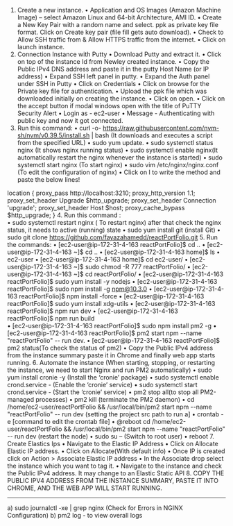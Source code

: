 1.	Create a new instance.
•	Application and OS Images (Amazon Machine Image) – select Amazon Linux and 64-bit Architecture, AMI ID.
•	Create a New Key Pair with a random name and select. ppk as private key file format. Click on Create key pair (file fill gets auto download).
•	Check to Allow SSH traffic from & Allow HTTPS traffic from the internet.
•	Click on launch instance.
2.	Connection Instance with Putty
•	Download Putty and extract it.
•	Click on top of the instance Id from Newley created instance.
•	Copy the Public IPv4 DNS address and paste it in the putty Host Name (or IP address)
•	Expand SSH left panel in putty.
•	Expand the Auth panel under SSH in Putty
•	Click on Credentials
•	Click on browse for the Private key file for authentication. 
•	Upload the ppk file which was downloaded initially on creating the instance.
•	Click on open.
•	Click on the accept button if modal windows open with the title of PuTTY Security Alert
•	Login as - ec2-user
•	Message - Authenticating with public key and now it got connected.
3.	Run this command: 
•	curl -o- https://raw.githubusercontent.com/nvm-sh/nvm/v0.39.5/install.sh | bash (It downloads and executes a script from the specified URL)
•	sudo yum update.
•	sudo systemctl status nginx (It shows nginx running status)
•	sudo systemctl enable nginx(It automatically restart the nginx whenever the instance is started)
•	sudo systemctl start nginx (To start nginx)
•	sudo vim /etc/nginx/nginx.conf (To edit the configuration of nginx)
•	Click on I to write the method and paste the below lines!

location  {
        proxy_pass http://localhost:3210;
        proxy_http_version 1.1;
        proxy_set_header Upgrade $http_upgrade;
        proxy_set_header Connection 'upgrade';
        proxy_set_header Host $host;
        proxy_cache_bypass $http_upgrade;
    }
4.	Run this command  :  
•	sudo systemctl restart nginx ( To restart nginx) after that check the nginx status, it needs to active (running) state
•	sudo yum install git (install Git)
•	sudo git clone https://github.com/fayazahamedd/reactPortFolio.git
5.	 Run the commands:
•	[ec2-user@ip-172-31-4-163 reactPortFolio]$ cd ..
•	[ec2-user@ip-172-31-4-163 ~]$ cd ..
•	[ec2-user@ip-172-31-4-163 home]$ ls
•	ec2-user
•	[ec2-user@ip-172-31-4-163 home]$ cd ec2-user/
•	[ec2-user@ip-172-31-4-163 ~]$ sudo chmod -R 777 reactPortFolio/
•	[ec2-user@ip-172-31-4-163 ~]$ cd reactPortFolio/
•	[ec2-user@ip-172-31-4-163 reactPortFolio]$ sudo yum install -y nodejs
•	[ec2-user@ip-172-31-4-163 reactPortFolio]$ sudo npm install -g npm@10.3.0
•	[ec2-user@ip-172-31-4-163 reactPortFolio]$ npm install -force
•	[ec2-user@ip-172-31-4-163 reactPortFolio]$ sudo yum install xdg-utils
•	[ec2-user@ip-172-31-4-163 reactPortFolio]$ npm run dev
•	[ec2-user@ip-172-31-4-163 reactPortFolio]$ npm run build	
•	[ec2-user@ip-172-31-4-163 reactPortFolio]$ sudo npm install pm2 -g
•	[ec2-user@ip-172-31-4-163 reactPortFolio]$ pm2 start npm --name "reactPortFolio" -- run dev.
•	[ec2-user@ip-172-31-4-163 reactPortFolio]$ pm2 status(To check the status of pm2)
•	Copy the Public IPv4 address from the instance summary paste it in Chrome and finally web app starts running.
6.	Automate the instance (When starting, stopping, or restarting the instance, we need to start Nginx and run PM2 automatically)
•	sudo yum install cronie -y (Install the ‘cronie’ package)
•	sudo systemctl enable crond.service - (Enable the ‘cronie’ service)
•	sudo systemctl start crond.service -  (Start the ‘cronie’ service)
•	pm2 stop all(to stop all PM2-managed processes)
•	pm2 kill  (terminate the PM2 daemon)
•	cd /home/ec2-user/reactPortFolio && /usr/local/bin/pm2 start npm --name "reactPortFolio" -- run dev (setting the project src path to run a]
•	crontab -e [command to edit the crontab file]
•	@reboot cd /home/ec2-user/reactPortFolio && /usr/local/bin/pm2 start npm --name "reactPortFolio" -- run dev (restart the node)
•	sudo su – (Switch to root user)
•	reboot
7.	Create Elastics Ips
•	Navigate to the Elastic IP Address
•	Click on Allocate Elastic IP address. 
•	Click on Allocate(With default info)
•	Once IP is created click on Action > Associate Elastic IP address
•	In the Associate drop select the instance which you want to tag it.
•	Navigate to the instance and check the Public IPv4 address. It may change to an Elastic Static API
8.	COPY THE PUBLIC IPV4 ADDRESS FROM THE INSTANCE SUMMARY, PASTE IT INTO CHROME, AND THE WEB APP WILL START RUNNING.

----------------------------------------------------------------------------------------------------------------------------------------------------------------------------------------------------------------------------





a)	sudo journalctl -xe | grep nginx	 (Check for Errors in NGINX Configuration)
b)	pm2 log  - to view overall logs
 
 

 

 

 
 

 
 
